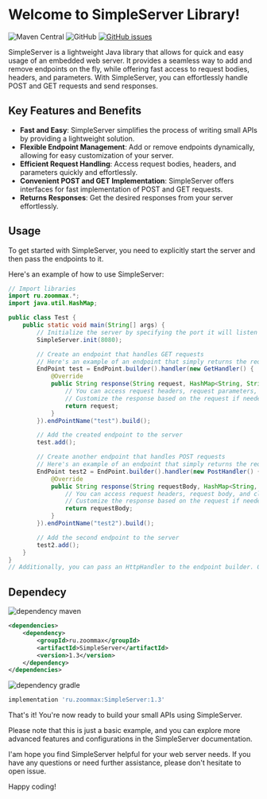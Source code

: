 # Welcome to SimpleServer Library!

![Maven Central](https://img.shields.io/maven-central/v/ru.zoommax/SimpleServer?style=plastic)
![GitHub](https://img.shields.io/github/license/ZooMMaX/SimpleServer?style=plastic)
[![GitHub issues](https://img.shields.io/github/issues/ZooMMaX/SimpleServer?style=plastic)](https://github.com/ZooMMaX/SimpleServer/issues)

SimpleServer is a lightweight Java library that allows for quick and easy usage of an embedded web server. It provides a seamless way to add and remove endpoints on the fly, while offering fast access to request bodies, headers, and parameters. With SimpleServer, you can effortlessly handle POST and GET requests and send responses.

## Key Features and Benefits

- **Fast and Easy**: SimpleServer simplifies the process of writing small APIs by providing a lightweight solution.
- **Flexible Endpoint Management**: Add or remove endpoints dynamically, allowing for easy customization of your server.
- **Efficient Request Handling**: Access request bodies, headers, and parameters quickly and effortlessly.
- **Convenient POST and GET Implementation**: SimpleServer offers interfaces for fast implementation of POST and GET requests.
- **Returns Responses**: Get the desired responses from your server effortlessly.

## Usage

To get started with SimpleServer, you need to explicitly start the server and then pass the endpoints to it.

Here's an example of how to use SimpleServer:

```java
// Import libraries
import ru.zoommax.*;
import java.util.HashMap;

public class Test {
    public static void main(String[] args) {
        // Initialize the server by specifying the port it will listen on
        SimpleServer.init(8080);

        // Create an endpoint that handles GET requests
        // Here's an example of an endpoint that simply returns the request it received
        EndPoint test = EndPoint.builder().handler(new GetHandler() {
            @Override
            public String response(String request, HashMap<String, String> requestHeaders, HashMap<String, String> requestParams, String clientIp) {
                // You can access request headers, request parameters, and client IP address here
                // Customize the response based on the request if needed
                return request;
            }
        }).endPointName("test").build();

        // Add the created endpoint to the server
        test.add();

        // Create another endpoint that handles POST requests
        // Here's an example of an endpoint that simply returns the request body it received
        EndPoint test2 = EndPoint.builder().handler(new PostHandler() {
            @Override
            public String response(String requestBody, HashMap<String, String> requestHeaders, String clientIp) {
                // You can access request headers, request body, and client IP address here
                // Customize the response based on the request if needed
                return requestBody;
            }
        }).endPointName("test2").build();

        // Add the second endpoint to the server
        test2.add();
    }
}
// Additionally, you can pass an HttpHandler to the endpoint builder. GetHandler and PostHandler inherit from HttpHandler.
```

## Dependecy

![dependency maven](https://img.shields.io/badge/DEPENDENCY-Maven-C71A36?style=plastic&logo=apachemaven)
```xml
<dependencies>
    <dependency>
        <groupId>ru.zoommax</groupId>
        <artifactId>SimpleServer</artifactId>
        <version>1.3</version>
    </dependency>
</dependencies>
```

![dependency gradle](https://img.shields.io/badge/DEPENDENCY-Gradle-02303A?style=plastic&logo=gradle)
```groovy
implementation 'ru.zoommax:SimpleServer:1.3'
```

That's it! You're now ready to build your small APIs using SimpleServer.

Please note that this is just a basic example, and you can explore more advanced features and configurations in the SimpleServer documentation.

I'am hope you find SimpleServer helpful for your web server needs. If you have any questions or need further assistance, please don't hesitate to open issue.

Happy coding!
